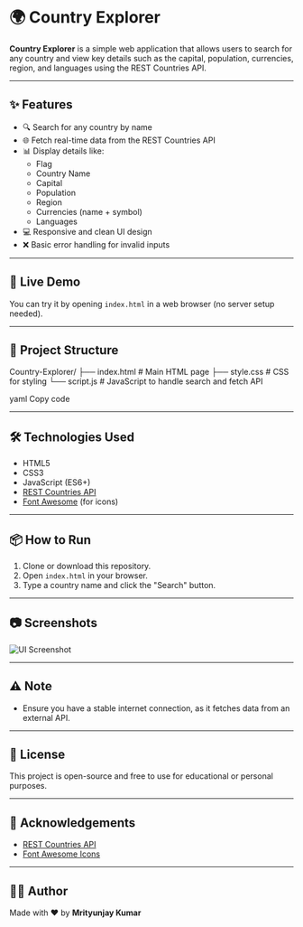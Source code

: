 # 🌍 Country Explorer

**Country Explorer** is a simple web application that allows users to search for any country and view key details such as the capital, population, currencies, region, and languages using the REST Countries API.

---

## ✨ Features

- 🔍 Search for any country by name
- 🌐 Fetch real-time data from the REST Countries API
- 📊 Display details like:
  - Flag
  - Country Name
  - Capital
  - Population
  - Region
  - Currencies (name + symbol)
  - Languages
- 💻 Responsive and clean UI design
- ❌ Basic error handling for invalid inputs

---

## 🚀 Live Demo

You can try it by opening `index.html` in a web browser (no server setup needed).

---

## 📁 Project Structure

Country-Explorer/
├── index.html # Main HTML page
├── style.css # CSS for styling
└── script.js # JavaScript to handle search and fetch API

yaml
Copy code

---

## 🛠️ Technologies Used

- HTML5
- CSS3
- JavaScript (ES6+)
- [REST Countries API](https://restcountries.com/)
- [Font Awesome](https://fontawesome.com/) (for icons)

---

## 📦 How to Run

1. Clone or download this repository.
2. Open `index.html` in your browser.
3. Type a country name and click the "Search" button.

---

## 📷 Screenshots

![UI Screenshot](https://via.placeholder.com/800x400?text=Screenshot+Here)

---

## ⚠️ Note

- Ensure you have a stable internet connection, as it fetches data from an external API.

---

## 📝 License

This project is open-source and free to use for educational or personal purposes.

---

## 🙌 Acknowledgements

- [REST Countries API](https://restcountries.com/)
- [Font Awesome Icons](https://fontawesome.com/)

---

## 👨‍💻 Author

Made with ❤️ by **Mrityunjay Kumar**
